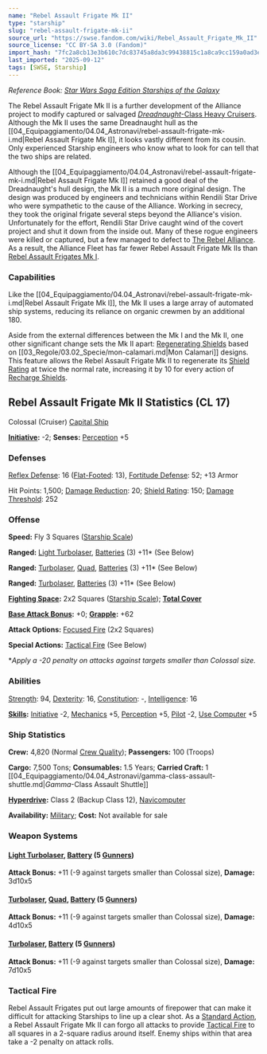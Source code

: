 ```yaml
---
name: "Rebel Assault Frigate Mk II"
type: "starship"
slug: "rebel-assault-frigate-mk-ii"
source_url: "https://swse.fandom.com/wiki/Rebel_Assault_Frigate_Mk_II"
source_license: "CC BY-SA 3.0 (Fandom)"
import_hash: "7fc2a8cb13e3b610c7dc83745a8da3c99438815c1a8ca9cc159a0ad3e7c8507e"
last_imported: "2025-09-12"
tags: [SWSE, Starship]
---
```

*Reference Book: [Star Wars Saga Edition Starships of the Galaxy](https://swse.fandom.com/wiki/Star_Wars_Saga_Edition_Starships_of_the_Galaxy)*

The Rebel Assault Frigate Mk II is a further development of the Alliance project to modify captured or salvaged [*Dreadnaught*-Class Heavy Cruisers](https://swse.fandom.com/wiki/Dreadnaught-Class_Heavy_Cruisers). Although the Mk II uses the same Dreadnaught hull as the [[04_Equipaggiamento/04.04_Astronavi/rebel-assault-frigate-mk-i.md|Rebel Assault Frigate Mk I]], it looks vastly different from its cousin. Only experienced Starship engineers who know what to look for can tell that the two ships are related.

Although the [[04_Equipaggiamento/04.04_Astronavi/rebel-assault-frigate-mk-i.md|Rebel Assault Frigate Mk I]] retained a good deal of the Dreadnaught's hull design, the Mk II is a much more original design. The design was produced by engineers and technicians within Rendili Star Drive who were sympathetic to the cause of the Alliance. Working in secrecy, they took the original frigate several steps beyond the Alliance's vision. Unfortunately for the effort, Rendili Star Drive caught wind of the covert project and shut it down from the inside out. Many of these rogue engineers were killed or captured, but a few managed to defect to [The Rebel Alliance](https://swse.fandom.com/wiki/The_Rebel_Alliance). As a result, the Alliance Fleet has far fewer Rebel Assault Frigate Mk IIs than [Rebel Assault Frigates Mk I](https://swse.fandom.com/wiki/Rebel_Assault_Frigates_Mk_I).

### Capabilities
Like the [[04_Equipaggiamento/04.04_Astronavi/rebel-assault-frigate-mk-i.md|Rebel Assault Frigate Mk I]], the Mk II uses a large array of automated ship systems, reducing its reliance on organic crewmen by an additional 180.

Aside from the external differences between the Mk I and the Mk II, one other significant change sets the Mk II apart: [Regenerating Shields](https://swse.fandom.com/wiki/Regenerating_Shields) based on [[03_Regole/03.02_Specie/mon-calamari.md|Mon Calamari]] designs. This feature allows the Rebel Assault Frigate Mk II to regenerate its [Shield Rating](https://swse.fandom.com/wiki/Shield_Rating) at twice the normal rate, increasing it by 10 for every action of [Recharge Shields](https://swse.fandom.com/wiki/Recharge_Shields).

## Rebel Assault Frigate Mk II Statistics (CL 17)
Colossal (Cruiser) [Capital Ship](https://swse.fandom.com/wiki/Capital_Ship)

**[Initiative](https://swse.fandom.com/wiki/Initiative):** -2; **Senses:** [Perception](https://swse.fandom.com/wiki/Perception) +5
### Defenses
[Reflex Defense](https://swse.fandom.com/wiki/Reflex_Defense_(Vehicles)): 16 ([Flat-Footed](https://swse.fandom.com/wiki/Flat-Footed): 13), [Fortitude Defense](https://swse.fandom.com/wiki/Fortitude_Defense_(Vehicles)): 52; +13 Armor

Hit Points: 1,500; [Damage Reduction](https://swse.fandom.com/wiki/Damage_Reduction): 20; [Shield Rating](https://swse.fandom.com/wiki/Shield_Rating): 150; [Damage Threshold](https://swse.fandom.com/wiki/Damage_Threshold_(Vehicles)): 252
### Offense
**Speed:** Fly 3 Squares ([Starship Scale](https://swse.fandom.com/wiki/Starship_Scale))

**Ranged:** [Light Turbolaser](https://swse.fandom.com/wiki/Light_Turbolaser), [Batteries](https://swse.fandom.com/wiki/Weapon_Batteries) (3) +11* (See Below)

**Ranged:** [Turbolaser](https://swse.fandom.com/wiki/Turbolaser), [Quad](https://swse.fandom.com/wiki/Quad), [Batteries](https://swse.fandom.com/wiki/Batteries) (3) +11* (See Below)

**Ranged:** [Turbolaser](https://swse.fandom.com/wiki/Turbolaser), [Batteries](https://swse.fandom.com/wiki/Weapon_Batteries) (3) +11* (See Below)

**[Fighting Space](https://swse.fandom.com/wiki/Fighting_Space):** 2x2 Squares ([Starship Scale](https://swse.fandom.com/wiki/Starship_Scale)); **[Total Cover](https://swse.fandom.com/wiki/Total_Cover)**

**[Base Attack Bonus](https://swse.fandom.com/wiki/Base_Attack_Bonus):** +0; **[Grapple](https://swse.fandom.com/wiki/Grapple):** +62

**Attack Options:** [Focused Fire](https://swse.fandom.com/wiki/Focused_Fire) (2x2 Squares)

**Special Actions:** [Tactical Fire](https://swse.fandom.com/wiki/Tactical_Fire) (See Below)

**Apply a -20 penalty on attacks against targets smaller than Colossal size.*
### Abilities
[Strength](https://swse.fandom.com/wiki/Strength): 94, [Dexterity](https://swse.fandom.com/wiki/Dexterity): 16, [Constitution](https://swse.fandom.com/wiki/Constitution): -, [Intelligence](https://swse.fandom.com/wiki/Intelligence): 16

**[Skills](https://swse.fandom.com/wiki/Skills):** [Initiative](https://swse.fandom.com/wiki/Initiative) -2, [Mechanics](https://swse.fandom.com/wiki/Mechanics) +5, [Perception](https://swse.fandom.com/wiki/Perception) +5, [Pilot](https://swse.fandom.com/wiki/Pilot) -2, [Use Computer](https://swse.fandom.com/wiki/Use_Computer) +5
### Ship Statistics
**Crew:** 4,820 (Normal [Crew Quality](https://swse.fandom.com/wiki/Crew_Quality)); **Passengers:** 100 (Troops)

**Cargo:** 7,500 Tons; **Consumables:** 1.5 Years; **Carried Craft:** 1 [[04_Equipaggiamento/04.04_Astronavi/gamma-class-assault-shuttle.md|*Gamma*-Class Assault Shuttle]]

**[Hyperdrive](https://swse.fandom.com/wiki/Hyperdrive):** Class 2 (Backup Class 12), [Navicomputer](https://swse.fandom.com/wiki/Navicomputer)

**Availability:** [Military](https://swse.fandom.com/wiki/Military); **Cost:** Not available for sale
### Weapon Systems
#### **[Light Turbolaser](https://swse.fandom.com/wiki/Light_Turbolaser), [Battery](https://swse.fandom.com/wiki/Weapon_Batteries) (5 [Gunners](https://swse.fandom.com/wiki/Gunners))**
**Attack Bonus:** +11 (-9 against targets smaller than Colossal size), **Damage:** 3d10x5
#### **[Turbolaser](https://swse.fandom.com/wiki/Turbolaser), [Quad](https://swse.fandom.com/wiki/Quad), [Battery](https://swse.fandom.com/wiki/Weapon_Batteries) (5 [Gunners](https://swse.fandom.com/wiki/Gunners))**
**Attack Bonus:** +11 (-9 against targets smaller than Colossal size), **Damage:** 4d10x5
#### **[Turbolaser](https://swse.fandom.com/wiki/Turbolaser), [Battery](https://swse.fandom.com/wiki/Weapon_Batteries) (5 [Gunners](https://swse.fandom.com/wiki/Gunners))**
**Attack Bonus:** +11 (-9 against targets smaller than Colossal size), **Damage:** 7d10x5
### Tactical Fire
Rebel Assault Frigates put out large amounts of firepower that can make it difficult for attacking Starships to line up a clear shot. As a [Standard Action](https://swse.fandom.com/wiki/Standard_Action), a Rebel Assault Frigate Mk II can forgo all attacks to provide [Tactical Fire](https://swse.fandom.com/wiki/Tactical_Fire) to all squares in a 2-square radius around itself. Enemy ships within that area take a -2 penalty on attack rolls.